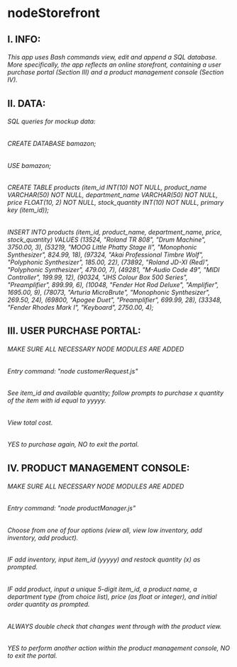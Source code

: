 # nodeStorefront

## I. INFO: ##

###### This app uses Bash commands view, edit and append a SQL database. More specifically, the app reflects an online storefront, containing a user purchase portal (Section III) and a product management console (Section IV). 


## II. DATA:

###### SQL queries for mockup data:
###### CREATE DATABASE bamazon;
###### USE bamazon;
###### CREATE TABLE products (item_id INT(10) NOT NULL, product_name VARCHAR(50) NOT NULL, department_name VARCHAR(50) NOT NULL, price FLOAT(10, 2) NOT NULL, stock_quantity INT(10) NOT NULL, primary key (item_id));   
###### INSERT INTO products (item_id, product_name, department_name, price, stock_quantity) VALUES (13524, "Roland TR 808", "Drum Machine", 3750.00, 3), (53219, "MOOG Little Phatty Stage II", "Monophonic Synthesizer", 824.99, 18), (97324, "Akai Professional Timbre Wolf", "Polyphonic Synthesizer", 185.00, 22), (73892, "Roland JD-XI (Red)", "Polyphonic Synthesizer", 479.00, 7), (49281, "M-Audio Code 49", "MIDI Controller", 199.99, 12), (90324, "JHS Colour Box 500 Series", "Preamplifier", 899.99, 6), (10048, "Fender Hot Rod Deluxe", "Amplifier", 1695.00, 9), (78073, "Arturia MicroBrute", "Monophonic Synthesizer", 269.50, 24), (69800, "Apogee Duet", "Preamplifier", 699.99, 28), (33348, "Fender Rhodes Mark I", "Keyboard", 2750.00, 4);


## III. USER PURCHASE PORTAL:

###### *MAKE SURE ALL NECESSARY NODE MODULES ARE ADDED*
###### Entry command: "node customerRequest.js"
###### See item_id and available quantity; follow prompts to purchase x quantity of the item with id equal to yyyyy.
###### View total cost.
###### YES to purchase again, NO to exit the portal.


## IV. PRODUCT MANAGEMENT CONSOLE:

###### *MAKE SURE ALL NECESSARY NODE MODULES ARE ADDED*
###### Entry command: "node productManager.js"
###### Choose from one of four options (view all, view low inventory, add inventory, add product).
###### IF add inventory, input item_id (yyyyy) and restock quantity (x) as prompted.
###### IF add product, input a unique 5-digit item_id, a product name, a department type (from choice list), price (as float or integer), and initial order quantity as prompted.
###### ALWAYS double check that changes went through with the product view.
###### YES to perform another action within the product management console, NO to exit the portal.